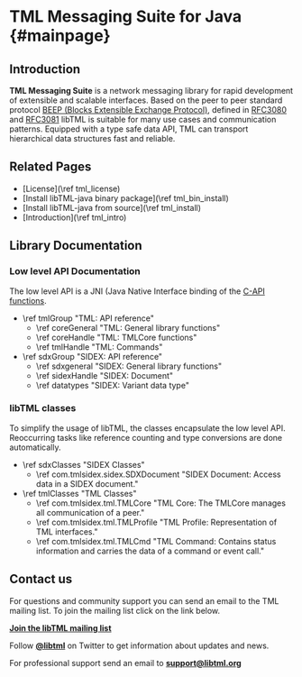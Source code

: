 # TML Messaging Suite for Java {#mainpage}

## Introduction ##

**TML Messaging Suite** is a network messaging library for rapid development of extensible and scalable interfaces. Based on the peer to peer standard protocol [BEEP (Blocks Extensible Exchange Protocol)](http://www.beepcore.org), defined in [RFC3080](https://tools.ietf.org/html/rfc3080) and [RFC3081](https://tools.ietf.org/html/rfc3081) libTML is suitable for many use cases and communication patterns. Equipped with a type safe data API, TML can transport hierarchical data structures fast and reliable.

## Related Pages ##

  - [License](\ref tml_license)
  - [Install libTML-java binary package](\ref tml_bin_install)
  - [Install libTML-java from source](\ref tml_install)
  - [Introduction](\ref tml_intro)


## Library Documentation ##

### Low level API Documentation ###

The low level API is a JNI (Java Native Interface binding of the [C-API functions](http://libtml.org/docs/libtml-c-html/). 

  - \ref tmlGroup "TML: API reference"
  	- \ref coreGeneral "TML: General library functions"
  	- \ref coreHandle "TML: TMLCore functions"
  	- \ref tmlHandle "TML: Commands"
  - \ref sdxGroup "SIDEX: API reference"
  	- \ref sdxgeneral "SIDEX: General library functions"
  	- \ref sidexHandle "SIDEX: Document"
  	- \ref datatypes "SIDEX: Variant data type"

### libTML classes ###

To simplify the usage of libTML, the classes encapsulate the low level API. Reoccurring tasks like reference counting and type conversions are done automatically.

  - \ref sdxClasses "SIDEX Classes"
  	- \ref com.tmlsidex.sidex.SDXDocument "SIDEX Document: Access data in a SIDEX document."
  - \ref tmlClasses "TML Classes"
  	- \ref com.tmlsidex.tml.TMLCore "TML Core: The TMLCore manages all communication of a peer."
    - \ref com.tmlsidex.tml.TMLProfile "TML Profile: Representation of TML interfaces."
    - \ref com.tmlsidex.tml.TMLCmd "TML Command: Contains status information and carries the data of a command or event call."

## Contact us ##

For questions and community support you can send an email to the TML mailing list. 
To join the mailing list click on the link below.

[<b>Join the libTML mailing list</b>](https://groups.google.com/forum/#!forum/libtml/join "Join <b>libtml<b> mailing list")

Follow [<b>\@libtml</b>](https://twitter.com/libtml) on Twitter to get information about updates and news.

For professional support send an email 
to [<b>support@libtml.org</b>](mailto:support@libtml.org "libTML professionel support")
